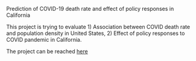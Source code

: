 Prediction of COVID-19 death rate and effect of policy responses in California

This project is trying to evaluate 1) Association between COVID death rate and population
density in United States, 2) Effect of policy responses to COVID pandemic in California.

The project can be reached [here](https://hopew233.github.io/PM-566-final-project/)

